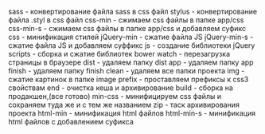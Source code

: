 sass - конвертирование файла sass в css файл
stylus - конвертирование файла .styl в css файл
css-min - сжимаем css файлы в папке app/css
css-min-s - сжимаем css файлы в папке app/css и добавляем суфикс
css - минификация стилей
jQuery-min - сжатие файла JS
jQuery-min-s - сжатие файла JS и добавляем суффикс
js - создание библиотеки jQuery
scripts - сборка и сжатие библиотек bower
watch - перезагрузка страницы в браузере
dist - удаляем папку dist
app - удаляем папку app
finish - удаляем папку finish
clean - удаляем все папки проекта
img - сжатие картинок в папке image
prefix - проставляем префиксы к css3 свойствам
end - очистка кеша и архивирование
build - сборка на продакшен,(все готово)
min-css - минифицируем css файлы и сохраняем туда же и с тем же названием
zip - таск архивирования проекта
html-min - минификация html файлов
html-min-s - минификация html файлов с добавлением суфикса
